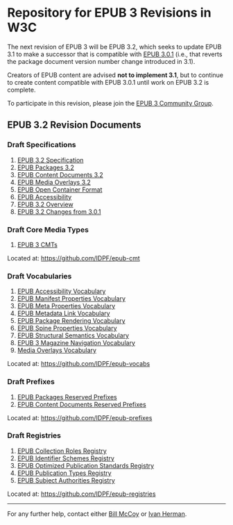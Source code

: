 # Repository for EPUB 3 Revisions in W3C

The next revision of EPUB 3 will be EPUB 3.2, which seeks to update EPUB 3.1 to make a successor that is compatible with [EPUB 3.0.1](http://www.idpf.org/epub/301/spec/epub-publications.html) (i.e., that reverts the package document version number change introduced in 3.1).

Creators of EPUB content are advised __not to implement 3.1__, but to continue to create content compatible with EPUB 3.0.1 until work on EPUB 3.2 is complete.

To participate in this revision, please join the [EPUB 3 Community Group](https://www.w3.org/community/epub3/).

## EPUB 3.2 Revision Documents
### Draft Specifications

1. [EPUB 3.2 Specification](https://w3c.github.io/publ-epub-revision/epub32/spec/epub-spec.html)
2. [EPUB Packages 3.2](https://w3c.github.io/publ-epub-revision/epub32/spec/epub-packages.html)
3. [EPUB Content Documents 3.2](https://w3c.github.io/publ-epub-revision/epub32/spec/epub-contentdocs.html)
4. [EPUB Media Overlays 3.2](https://w3c.github.io/publ-epub-revision/epub32/spec/epub-mediaoverlays.html)
5. [EPUB Open Container Format](https://w3c.github.io/publ-epub-revision/epub32/spec/epub-ocf.html)
6. [EPUB Accessibility](https://w3c.github.io/publ-epub-revision/a11y/accessibility.html)
7. [EPUB 3.2 Overview](https://w3c.github.io/publ-epub-revision/epub32/spec/epub-overview.html)
8. [EPUB 3.2 Changes from 3.0.1](https://w3c.github.io/publ-epub-revision/epub32/spec/epub-changes.html)

### Draft Core Media Types

1. [EPUB 3 CMTs](https://idpf.github.io/epub-cmt/v3/cmt-v3.html)

Located at: https://github.com/IDPF/epub-cmt

### Draft Vocabularies

1. [EPUB Accessibility Vocabulary](https://idpf.github.io/epub-vocabs/package/a11y/a11y.html)
2. [EPUB Manifest Properties Vocabulary](https://idpf.github.io/epub-vocabs/package/item/item.html)
3. [EPUB Meta Properties Vocabulary](https://idpf.github.io/epub-vocabs/package/meta/meta.html)
4. [EPUB Metadata Link Vocabulary](https://idpf.github.io/epub-vocabs/package/link/link.html)
5. [EPUB Package Rendering Vocabulary](https://idpf.github.io/epub-vocabs/rendition/rendition.html)
6. [EPUB Spine Properties Vocabulary](https://idpf.github.io/epub-vocabs/package/itemref/itemref.html)
7. [EPUB Structural Semantics Vocabulary](https://idpf.github.io/epub-vocabs/structure/structure.html)
8. [EPUB 3 Magazine Navigation Vocabulary](https://idpf.github.io/epub-vocabs/structure/magazine/magazine.html)
9. [Media Overlays Vocabulary](https://idpf.github.io/epub-vocabs/overlays/overlays.html)

Located at: https://github.com/IDPF/epub-vocabs

### Draft Prefixes

1. [EPUB Packages Reserved Prefixes](https://idpf.github.io/epub-prefixes/packages/packages.html)
2. [EPUB Content Documents Reserved Prefixes](https://idpf.github.io/epub-prefixes/contentdocs/contentdocs.html)

Located at: https://github.com/IDPF/epub-prefixes

### Draft Registries

1. [EPUB Collection Roles Registry](http://idpf.github.io/epub-registries/roles/roles.html)
2. [EPUB Identifier Schemes Registry](http://idpf.github.io/epub-registries/identifiers/identifiers.html)
3. [EPUB Optimized Publication Standards Registry](http://idpf.github.io/epub-registries/optimizations/optimizations.html)
4. [EPUB Publication Types Registry](http://idpf.github.io/epub-registries/types/types.html)
5. [EPUB Subject Authorities Registry](http://idpf.github.io/epub-registries/authorities/authorities.html)

Located at: https://github.com/IDPF/epub-registries

---

For any further help, contact either [Bill McCoy](bmccoy@w3.org) or [Ivan Herman](ivan@w3.org).
